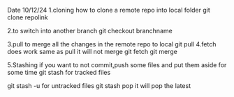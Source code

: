 Date 10/12/24
1.cloning
how to clone a remote repo into local folder
git clone repolink

2.to switch into another branch
git checkout branchname

3.pull to merge all the changes in the remote repo to local
git pull
4.fetch does work same as pull it will not merge
git fetch
git merge

5.Stashing if you want to not commit,push some files and put them aside for some time
git stash for tracked files

git stash -u for untracked files
git stash pop    it will pop the latest

